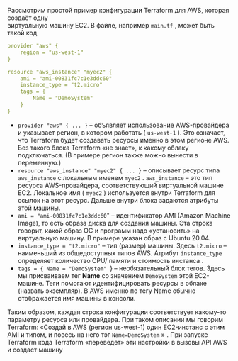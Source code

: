 Рассмотрим простой пример конфигурации Terraform для AWS, которая создаёт одну  
виртуальную машину EC2. В файле, например `main.tf` , может быть такой код
```yaml
provider "aws" {  
	region = "us-west-1"  
}  

resource "aws_instance" "myec2" {  
	ami = "ami-00831fc7c1e3ddc60"  
	instance_type = "t2.micro"  
	tags = {  
		Name = "DemoSystem"  
	}  
}
```
 - `provider "aws" { ... }` – объявляет использование AWS-провайдера и указывает  регион, в котором работать ( `us-west-1` ). Это означает, что Terraform будет создавать  ресурсы именно в этом регионе AWS. Без такого блока Terraform «не знает», к какому  облаку подключаться. (В примере регион также можно вынести в переменную.)  
- `resource "aws_instance" "myec2" { ... }` – описывает ресурс типа `aws_instance`  с локальным именем `myec2` . `aws_instance` – это тип ресурса AWS-провайдера,  соответствующий виртуальной машине EC2. Локальное имя ( `myec2` ) используется внутри Terraform для ссылок на этот ресурс. Дальше внутри блока задаются атрибуты этой  машины.  
- `ami = "ami-00831fc7c1e3ddc60`" – идентификатор AMI (Amazon Machine Image), то есть  образа диска для создания машины. Эта строка говорит, какой образ ОС и программ надо «установить» на виртуальную машину. В примере указан образ с Ubuntu 20.04.  
- `instance_type = "t2.micro"` – тип (размер) машины. Здесь `t2.micro` – наименьший  из общедоступных типов AWS. Атрибут `instance_type` определяет количество CPU/  памяти и стоимость инстанса .  
- `tags = { Name = "DemoSystem" `} – необязательный блок тегов. Здесь мы  присваиваем тег **Name** со значением `DemoSystem` этой EC2-машине. Теги помогают  идентифицировать ресурсы в облаке (назвать экземпляр). В AWS именно по тегу Name  обычно отображается имя машины в консоли.  

Таким образом, каждая строка конфигурации соответствует какому-то параметру ресурса или  провайдера. При таком описании мы говорим Terraform: «Создай в AWS (регион us-west-1) один EC2-инстанс с этим AMI и типом, и повесь на него тэг `Name=DemoSystem` » . При запуске  Terraform кода Terraform «переведёт» эти настройки в вызовы API AWS и создаст машину